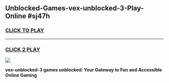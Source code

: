 
## Unblocked-Games-vex-unblocked-3-Play-Online #sj47h
<h3>
<a href="https://news.freeplayer.one?title=vex-unblocked-3&ref=3">CLICK TO PLAY</a></h3>
<hr>

<h3>
<a href="https://news.freeplayer.one?title=vex-unblocked-3&ref=3">CLICK 2 PLAY</a>
  
</h3>

<a href="https://news.freeplayer.one?title=vex-unblocked-3&ref=3"><img src="https://clearcache.store/games.png"></a>


**vex-unblocked-3 games unblocked: Your Gateway to Fun and Accessible Online Gaming**
